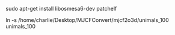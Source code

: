 sudo apt-get install libosmesa6-dev patchelf



ln -s  /home/charlie/Desktop/MJCFConvert/mjcf2o3d/unimals_100 unimals_100